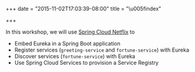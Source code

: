 +++
date = "2015-11-02T17:03:39-08:00"
title = "\u005findex"

+++

In this workshop, we will use [Spring Cloud Netflix](http://cloud.spring.io/spring-cloud-netflix/) to

* Embed Eureka in a Spring Boot application
* Register services (`greeting-service` and `fortune-service`) with Eureka
* Discover services (`fortune-service`) with Eureka
* Use Spring Cloud Services to provision a Service Registry
